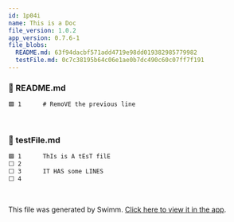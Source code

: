 ```yaml
---
id: 1p04i
name: This is a Doc
file_version: 1.0.2
app_version: 0.7.6-1
file_blobs:
  README.md: 63f94dacbf571add4719e98dd019382985779982
  testFile.md: 0c7c38195b64c06e1ae0b7dc490c60c07ff7f191
---
```


<!-- NOTE-swimm-snippet: the lines below link your snippet to Swimm -->
### 📄 README.md
```markdown
🟩 1      # RemoVE the previous line
```

<br/>

<!-- NOTE-swimm-snippet: the lines below link your snippet to Swimm -->
### 📄 testFile.md
```markdown
🟩 1      ThIs is A tEsT filE
⬜ 2      
⬜ 3      IT HAS some LINES
⬜ 4      
```

<br/>

This file was generated by Swimm. [Click here to view it in the app](https://swimm-web-app.web.app/repos/Z2l0aHViJTNBJTNBdGVzdC1naXRodWItYXBwJTNBJTNBc3dpbW1pbw==/docs/1p04i).
